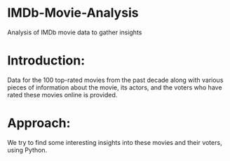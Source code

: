 # IMDb-Movie-Analysis
Analysis of IMDb movie data to gather insights

# Introduction:
Data for the 100 top-rated movies from the past decade along with various pieces of information about the movie, its actors, and the voters who have rated these movies online is provided. 

# Approach:
We try to find some interesting insights into these movies and their voters, using Python.
